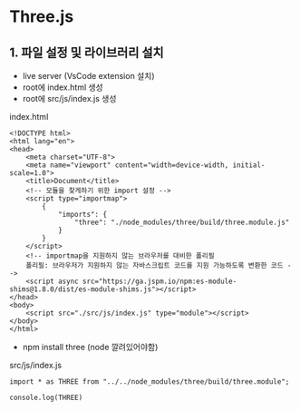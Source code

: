 # Three.js

## 1. 파일 설정 및 라이브러리 설치

- live server (VsCode extension 설치)
- root에 index.html 생성
- root에 src/js/index.js 생성

index.html

```
<!DOCTYPE html>
<html lang="en">
<head>
    <meta charset="UTF-8">
    <meta name="viewport" content="width=device-width, initial-scale=1.0">
    <title>Document</title>
    <!-- 모듈을 찾게하기 위한 import 설정 -->
    <script type="importmap">
        {
            "imports": {
                "three": "./node_modules/three/build/three.module.js"
            }
        }
    </script>
    <!-- importmap을 지원하지 않는 브라우저를 대비한 폴리필
    폴리필: 브라우저가 지원하지 않는 자바스크립트 코드를 지원 가능하도록 변환한 코드 -->
    <script async src="https://ga.jspm.io/npm:es-module-shims@1.8.0/dist/es-module-shims.js"></script>
</head>
<body>
    <script src="./src/js/index.js" type="module"></script>
</body>
</html>
```

- npm install three (node 깔려있어야함)

src/js/index.js

```
import * as THREE from "../../node_modules/three/build/three.module";

console.log(THREE)
```
